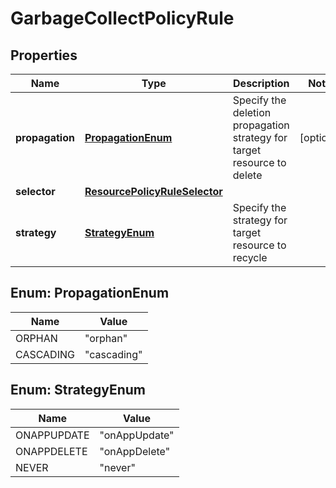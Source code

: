 

# GarbageCollectPolicyRule


## Properties

| Name | Type | Description | Notes |
|------------ | ------------- | ------------- | -------------|
|**propagation** | [**PropagationEnum**](#PropagationEnum) | Specify the deletion propagation strategy for target resource to delete |  [optional] |
|**selector** | [**ResourcePolicyRuleSelector**](ResourcePolicyRuleSelector.md) |  |  |
|**strategy** | [**StrategyEnum**](#StrategyEnum) | Specify the strategy for target resource to recycle |  |



## Enum: PropagationEnum

| Name | Value |
|---- | -----|
| ORPHAN | &quot;orphan&quot; |
| CASCADING | &quot;cascading&quot; |



## Enum: StrategyEnum

| Name | Value |
|---- | -----|
| ONAPPUPDATE | &quot;onAppUpdate&quot; |
| ONAPPDELETE | &quot;onAppDelete&quot; |
| NEVER | &quot;never&quot; |



